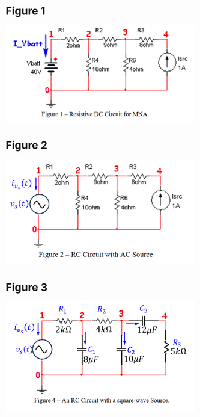 # Figure 1
<img src="Figure1.png" />

# Figure 2
<img src="Figure2.png" />

# Figure 3
<img src="Figure3.png" />
